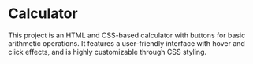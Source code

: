 # Calculator
This project is an HTML and CSS-based calculator with buttons for basic arithmetic operations. It features a user-friendly interface with hover and click effects, and is highly customizable through CSS styling.
